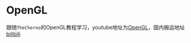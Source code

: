 # OpenGL

跟随`TheCherno`的OpenGL教程学习，youtube地址为[OpenGL](https://www.youtube.com/playlist?list=PLlrATfBNZ98foTJPJ_Ev03o2oq3-GGOS2)，国内搬运地址[bilibili](https://www.bilibili.com/video/BV1Ni4y1o7Au)
